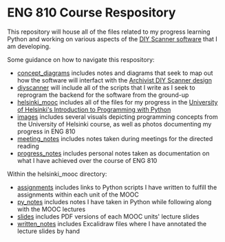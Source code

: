 # ENG 810 Course Respository
This repository will house all of the files related to my progress learning Python and working on various aspects of the [DIY Scanner software](https://github.com/hmkinsler/diyscanner) that I am developing.

Some guidance on how to navigate this respository:
- [concept_diagrams](concept_diagrams) includes notes and diagrams that seek to map out how the software will interfact with the [Archivist DIY Scanner design](https://diybookscanner.org/archivist/)
- [diyscanner](diyscanner) will include all of the scripts that I write as I seek to reprogram the backend for the software from the ground-up
- [helsinki_mooc](helsinki_mooc) includes all of the files for my progress in the [University of Helsinki's Introduction to Programming with Python](https://programming-23.mooc.fi/)
- [images](images) includes several visuals depicting programming concepts from the University of Helsinki course, as well as photos documenting my progress in ENG 810
- [meeting_notes](meeting_notes) includes notes taken during meetings for the directed reading
- [progress_notes](progress_notes) includes personal notes taken as documentation on what I have achieved over the course of ENG 810

Within the helsinki_mooc directory:
- [assignments](/helsinki_mooc/assignments/) includes links to Python scripts I have written to fulfill the assignments within each unit of the MOOC
- [py_notes](/helsinki_mooc/py_notes/) includes notes I have taken in Python while following along with the MOOC lectures
- [slides](/helsinki_mooc/slides/) includes PDF versions of each MOOC units' lecture slides
- [written_notes](/helsinki_mooc/written_notes/) includes Excalidraw files where I have annotated the lecture slides by hand